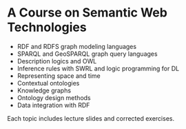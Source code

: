# A Course on Semantic Web Technologies


- RDF and RDFS graph modeling languages
- SPARQL and GeoSPARQL graph query languages
- Description logics and OWL
- Inference rules with SWRL and logic programming for DL
- Representing space and time
- Contextual ontologies
- Knowledge graphs
- Ontology design methods
- Data integration with RDF

Each topic includes lecture slides and corrected exercises.
